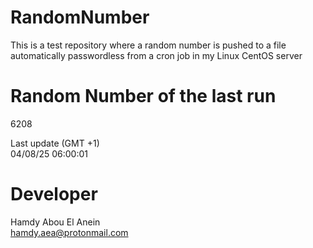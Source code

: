 # RandomNumber    
This is a test repository where a random number is pushed to a file automatically passwordless from a cron job in my Linux CentOS server    
# Random Number of the last run   
6208
      
Last update (GMT +1)    
04/08/25 06:00:01
# Developer    
Hamdy Abou El Anein   
hamdy.aea@protonmail.com
